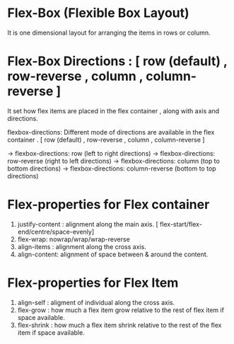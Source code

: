 # Flex-Box (Flexible Box Layout)

It is one dimensional layout for arranging the items in rows or column.

# Flex-Box Directions : [ row (default) , row-reverse , column , column-reverse ]

It set how flex items are placed in the flex container , along with axis and directions.

flexbox-directions: Different mode of directions are available in the flex container . 
[ row (default) , row-reverse , column , column-reverse ]


-> flexbox-directions: row (left to right directions)
-> flexbox-directions: row-reverse (right to left directions)
-> flexbox-directions: column (top to bottom directions)
-> flexbox-directions: column-reverse (bottom to top directions)

# Flex-properties for Flex container

1. justify-content : alignment along the main axis. [ flex-start/flex-end/centre/space-evenly]
2. flex-wrap:  nowrap/wrap/wrap-reverse
3. align-items : alignment along the cross axis.
4. align-content: alignment of space between & around the content.

# Flex-properties for Flex Item

1. align-self : aligment of individual along the cross axis.
2. flex-grow : how much a flex item grow relative to the rest of flex item if space available.
3. flex-shrink : how much a flex item shrink relative to the rest of the flex item if space 
available.




